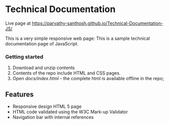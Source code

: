 # Technical Documentation
Live page at https://parvathy-santhosh.github.io/Technical-Documentation-JS/

This is a very simple responsive web page: This is a sample technical
documentation page of JavaScript.

### Getting started
1. Download and unzip contents
2. Contents of the repo include HTML and CSS pages.
3. Open _docs/index.html_ - the complete html is available offline in the repo;

## Features
* Responsive design HTML 5 page
* HTML code validated using the W3C Mark-up Validator
* Navigation bar with internal references
